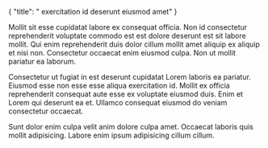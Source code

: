 {
  "title": " exercitation id deserunt eiusmod amet"
}

Mollit sit esse cupidatat labore ex consequat officia. Non id consectetur reprehenderit voluptate commodo est est dolore deserunt est sit labore mollit. Qui enim reprehenderit duis dolor cillum mollit amet aliquip ex aliquip et nisi non. Consectetur occaecat enim eiusmod culpa. Non ut mollit pariatur ea laborum.

Consectetur ut fugiat in est deserunt cupidatat Lorem laboris ea pariatur. Eiusmod esse non esse esse aliqua exercitation id. Mollit ex officia reprehenderit consequat aute esse ex voluptate eiusmod duis. Enim et Lorem qui deserunt ea et. Ullamco consequat eiusmod do veniam consectetur occaecat.

Sunt dolor enim culpa velit anim dolore culpa amet. Occaecat laboris quis mollit adipisicing. Labore enim ipsum adipisicing cillum cillum.